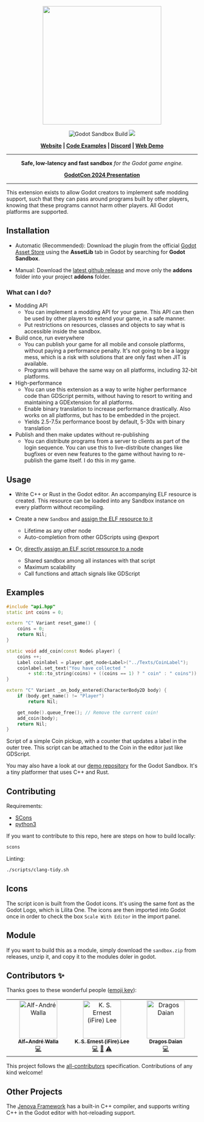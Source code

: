 <p align="center">
<img src="https://github.com/libriscv/godot-sandbox/blob/main/banner.png?raw=true" width="312px"/>
</p>
<p align="center">

<p align="center">
        <img src="https://github.com/libriscv/godot-sandbox/actions/workflows/runner.yml/badge.svg?branch=main"
            alt="Godot Sandbox Build"></a>
        <img src="https://img.shields.io/badge/Godot-4.3-%23478cbf?logo=godot-engine&logoColor=white" />
</p>

<p align = "center">
    <strong>
        <a href="https://libriscv.no">Website</a> | <a href="https://libriscv.no/docs/godot/cppexamples">Code Examples</a> | <a href="https://discord.gg/n4GcXr66X5">Discord</a> | <a href="https://gonzerelli.itch.io/demo">Web Demo</a>
    </strong>
</p>


-----

<p align = "center">
<b>Safe, low-latency and fast sandbox</b>
<i>for the Godot game engine.</i>
</p>

<p align = "center">
	<strong>
		<a href="https://github.com/user-attachments/files/17091630/Introducing.the.New.Godot.Sandbox.odp">GodotCon 2024 Presentation</a>
	</strong>
</p>

-----

This extension exists to allow Godot creators to implement safe modding support, such that they can pass around programs built by other players, knowing that these programs cannot harm other players. All Godot platforms are supported.


## Installation

- Automatic (Recommended): Download the plugin from the official [Godot Asset Store](https://godotengine.org/asset-library/asset/3192) using the **AssetLib** tab in Godot by searching for **Godot Sandbox**.

- Manual: Download the [latest github release](https://github.com/libriscv/godot-sandbox/releases/latest) and move only the **addons** folder into your project **addons** folder.

### What can I do?

- Modding API
	- You can implement a modding API for your game. This API can then be used by other players to extend your game, in a safe manner.
	- Put restrictions on resources, classes and objects to say what is accessible inside the sandbox.
- Build once, run everywhere
	- You can publish your game for all mobile and console platforms, without paying a performance penalty. It's not going to be a laggy mess, which is a risk with solutions that are only fast when JIT is available.
	- Programs will behave the same way on all platforms, including 32-bit platforms.
- High-performance
	- You can use this extension as a way to write higher performance code than GDScript permits, without having to resort to writing and maintaining a GDExtension for all platforms.
	- Enable binary translation to increase performance drastically. Also works on all platforms, but has to be embedded in the project.
	- Yields 2.5-7.5x performance boost by default, 5-30x with binary translation
- Publish and then make updates without re-publishing
	- You can distribute programs from a server to clients as part of the login sequence. You can use this to live-distribute changes like bugfixes or even new features to the game without having to re-publish the game itself. I do this in my game.

## Usage

- Write C++ or Rust in the Godot editor. An accompanying ELF resource is created. This resource can be loaded into any Sandbox instance on every platform without recompiling.

- Create a new `Sandbox` and [assign the ELF resource to it](https://libriscv.no/docs/godot/sandbox/#create-a-sandbox)
	- Lifetime as any other node
	- Auto-completion from other GDScripts using @export

- Or, [directly assign an ELF script resource to a node](https://libriscv.no/docs/godot/sandbox/#using-programs-directly-as-scripts)
	- Shared sandbox among all instances with that script
	- Maximum scalability
	- Call functions and attach signals like GDScript

## Examples

```C++
#include "api.hpp"
static int coins = 0;

extern "C" Variant reset_game() {
	coins = 0;
	return Nil;
}

static void add_coin(const Node& player) {
	coins ++;
	Label coinlabel = player.get_node<Label>("../Texts/CoinLabel");
	coinlabel.set_text("You have collected "
		+ std::to_string(coins) + ((coins == 1) ? " coin" : " coins"));
}

extern "C" Variant _on_body_entered(CharacterBody2D body) {
	if (body.get_name() != "Player")
		return Nil;

	get_node().queue_free(); // Remove the current coin!
	add_coin(body);
	return Nil;
}
```

Script of a simple Coin pickup, with a counter that updates a label in the outer tree. This script can be attached to the Coin in the editor just like GDScript.

You may also have a look at our [demo repository](https://github.com/libriscv/godot-sandbox-demo) for the Godot Sandbox. It's a tiny platformer that uses C++ and Rust.

## Contributing

Requirements:
- [SCons](https://www.scons.org)
- [python3](https://www.python.org)

If you want to contribute to this repo, here are steps on how to build locally:

```sh
scons
```

Linting:

```sh
./scripts/clang-tidy.sh
```

## Icons

The script icon is built from the Godot icons. It's using the same font as the Godot Logo, which is Lilita One. The icons are then imported into Godot once in order to check the box `Scale With Editor` in the import panel.

## Module

If you want to build this as a module, simply download the `sandbox.zip` from releases, unzip it, and copy it to the modules doler in godot.

## Contributors ✨

Thanks goes to these wonderful people ([emoji key](https://allcontributors.org/docs/en/emoji-key)):

<!-- ALL-CONTRIBUTORS-LIST:START - Do not remove or modify this section -->
<!-- prettier-ignore-start -->
<!-- markdownlint-disable -->
<table>
  <tbody>
    <tr>
      <td align="center" valign="top" width="14.28%"><a href="https://github.com/fwsGonzo"><img src="https://avatars.githubusercontent.com/u/3758947?v=4?s=100" width="100px;" alt="Alf-André Walla"/><br /><sub><b>Alf-André Walla</b></sub></a><br /><a href="https://github.com/libriscv/godot-sandbox/commits?author=fwsGonzo" title="Code">💻</a></td>
      <td align="center" valign="top" width="14.28%"><a href="https://chibifire.com"><img src="https://avatars.githubusercontent.com/u/32321?v=4?s=100" width="100px;" alt="K. S. Ernest (iFire) Lee"/><br /><sub><b>K. S. Ernest (iFire) Lee</b></sub></a><br /><a href="https://github.com/libriscv/godot-sandbox/commits?author=fire" title="Code">💻</a> <a href="#research-fire" title="Research">🔬</a> <a href="https://github.com/libriscv/godot-sandbox/commits?author=fire" title="Tests">⚠️</a></td>
      <td align="center" valign="top" width="14.28%"><a href="https://appsinacup.com"><img src="https://avatars.githubusercontent.com/u/2369380?v=4?s=100" width="100px;" alt="Dragos Daian"/><br /><sub><b>Dragos Daian</b></sub></a><br /><a href="https://github.com/libriscv/godot-sandbox/commits?author=Ughuuu" title="Code">💻</a></td>
    </tr>
  </tbody>
</table>

<!-- markdownlint-restore -->
<!-- prettier-ignore-end -->

<!-- ALL-CONTRIBUTORS-LIST:END -->

This project follows the [all-contributors](https://github.com/all-contributors/all-contributors) specification. Contributions of any kind welcome!

## Other Projects

The [Jenova Framework](https://github.com/Jenova-Framework/) has a built-in C++ compiler, and supports writing C++ in the Godot editor with hot-reloading support.
